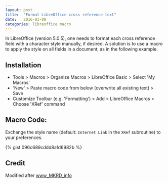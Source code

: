 ```yaml
---
layout: post
title:  "Format LibreOffice cross reference text"
date:   2016-03-08
categories: libreoffice macro
---
```


In LibreOffice (version 5.0.5), one needs to format each cross reference field
with a character style manually, if desired. A solution is to use a macro to
apply the style on all fields in a document, as in the following example.

## Installation

* Tools > Macros > Organize Macros > LibreOffice Basic > Select 'My Macros'
* 'New' > Paste macro code from below (overwrite all existing text) > Save
* Customize Toolbar (e.g. 'Formatting') > Add > LibreOffice Macros >
Choose 'XRef' command

## Macro Code:

Exchange the style name (default: `Internet Link` in the `XRef` subroutine)
to your preferences.

{% gist 096c689cddd8afd6982b %}

## Credit

Modified after [www_MKRD_info](https://forum.openoffice.org/en/forum/viewtopic.php?f=7&t=44614#p355072)
